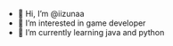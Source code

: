 - 👋 Hi, I’m @iizunaa
- 👀 I’m interested in game developer
- 🌱 I’m currently learning java and python

<!---
iizunaa/iizunaa is a ✨ special ✨ repository because its `README.md` (this file) appears on your GitHub profile.
You can click the Preview link to take a look at your changes.
--->
